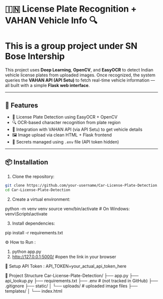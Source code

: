 # 🇮🇳 License Plate Recognition + VAHAN Vehicle Info 🔍
# This is a group project under SN Bose Intership
This project uses **Deep Learning**, **OpenCV**, and **EasyOCR** to detect Indian vehicle license plates from uploaded images. Once recognized, the system queries the **VAHAN API (API Setu)** to fetch real-time vehicle information — all built with a simple **Flask web interface**.

---

## 🚀 Features

- 🎯 License Plate Detection using EasyOCR + OpenCV
- 🔍 OCR-based character recognition from plate region
- 📡 Integration with VAHAN API (via API Setu) to get vehicle details
- 🖼️ Image upload via clean HTML + Flask frontend
- 🔐 Secrets managed using `.env` file (API token hidden)

---

## 📦 Installation

1. Clone the repository:

```bash
git clone https://github.com/your-username/Car-License-Plate-Detection.git
cd Car-License-Plate-Detection
```
2. Create a virtual environment:

python -m venv venv
source venv/bin/activate  # On Windows: venv\Scripts\activate

3. Install dependencies:

pip install -r requirements.txt

⚙️ How to Run :

1. python app.py
2. http://127.0.0.1:5000/ #open the link in your browser

🔑 Setup API Token :
API_TOKEN=your_actual_api_token_here

📁 Project Structure
Car-License-Plate-Detection/
├── app.py
├── api_lookup.py
├── requirements.txt
├── .env               # (not tracked in GitHub)
├── .gitignore
├── static/
│   └── uploads/       # uploaded image files
├── templates/
│   └── index.html  
